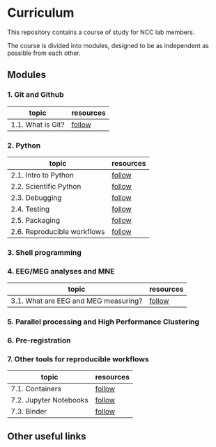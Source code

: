 # Curriculum

This repository contains a course of study for NCC lab members.

The course is divided into modules, designed to be as independent as possible from each other.

## Modules

### 1. Git and Github

| topic | resources |
| --- | --- |
| 1.1. What is Git? | [follow](this.link) |

### 2. Python

| topic | resources |
| --- | --- |
| 2.1. Intro to Python | [follow](this.link) |
| 2.2. Scientific Python | [follow](this.link) |
| 2.3. Debugging | [follow](this.link) |
| 2.4. Testing | [follow](this.link) |
| 2.5. Packaging | [follow](this.link) |
| 2.6. Reproducible workflows | [follow](this.link) |

### 3. Shell programming


### 4. EEG/MEG analyses and MNE

| topic | resources |
| --- | --- |
| 3.1. What are EEG and MEG measuring? | [follow](this.link) |

### 5. Parallel processing and High Performance Clustering

### 6. Pre-registration

### 7. Other tools for reproducible workflows
| topic | resources |
| --- | --- |
| 7.1. Containers | [follow](this.link) |
| 7.2. Jupyter Notebooks | [follow](this.link) |
| 7.3. Binder | [follow](this.link) |

## Other useful links